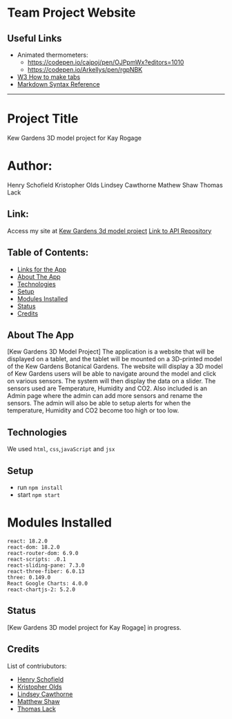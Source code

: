 # Team Project Website

## Useful Links

- Animated thermometers: 
    - https://codepen.io/cajpoj/pen/OJPpmWx?editors=1010 
    - https://codepen.io/Arkellys/pen/rgpNBK
- [W3 How to make tabs](https://www.w3schools.com/howto/howto_js_tabs.asp)
- [Markdown Syntax Reference](https://www.markdownguide.org/basic-syntax/)

-----------------------------------------------------------------------------------------
# Project Title
Kew Gardens 3D model project for Kay Rogage

# Author:
Henry Schofield
Kristopher Olds
Lindsey Cawthorne
Mathew Shaw
Thomas Lack

## Link:
Access my site at [Kew Gardens 3d model project](http://example.com/)
[Link to API Repository](https://github.com/nu-team-project/api)

## Table of Contents:
- [Links for the App](#link)
- [About The App](#about-the-app)
- [Technologies](#technologies)
- [Setup](#setup)
- [Modules Installed](#modules-installed)
- [Status](#status)
- [Credits](#credits)

## About The App
[Kew Gardens 3D Model Project] 
The application is a website that will be displayed on a tablet, and the tablet will be mounted on a 3D-printed model of the Kew Gardens Botanical Gardens. The website will display a 3D model of Kew Gardens users will be able to navigate around the model and click on various sensors. The system will then display the data on a slider. The sensors used are Temperature, Humidity and CO2. Also included is an Admin page where the admin can add more sensors and rename the sensors. The admin will also be able to setup alerts for when the temperature, Humidity and CO2 become too high or too low. 

## Technologies
We used `html`, `css`,`javaScript` and `jsx`

## Setup
- run `npm install`
- start `npm start`

# Modules Installed
    react: 18.2.0
    react-dom: 18.2.0
    react-router-dom: 6.9.0
    react-scripts: .0.1
    react-sliding-pane: 7.3.0
    react-three-fiber: 6.0.13
    three: 0.149.0
    React Google Charts: 4.0.0
    react-chartjs-2: 5.2.0
    
## Status
[Kew Gardens 3D model project for Kay Rogage] in progress.

## Credits
List of contriubutors:
- [Henry Schofield](example.com)
- [Kristopher Olds](example.com)
- [Lindsey Cawthorne](example.com)
- [Matthew Shaw](example.com)
- [Thomas Lack](example.com)
